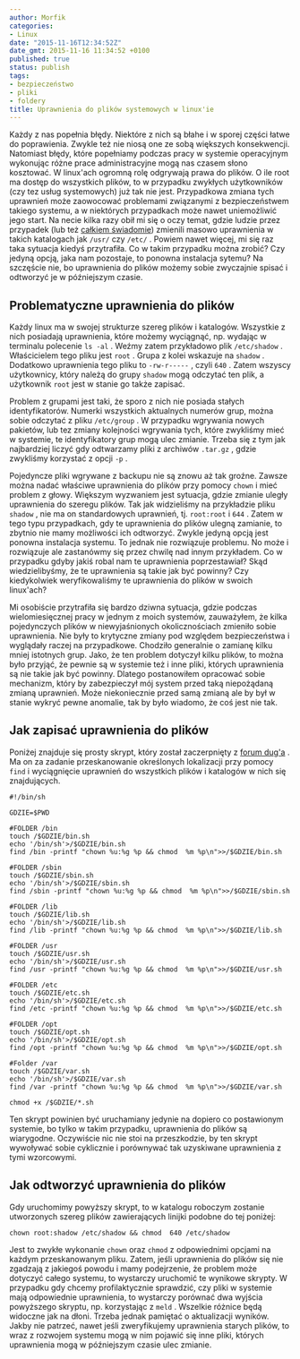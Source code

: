 ```yaml
---
author: Morfik
categories:
- Linux
date: "2015-11-16T12:34:52Z"
date_gmt: 2015-11-16 11:34:52 +0100
published: true
status: publish
tags:
- bezpieczeństwo
- pliki
- foldery
title: Uprawnienia do plików systemowych w linux'ie
---
```


Każdy z nas popełnia błędy. Niektóre z nich są błahe i w sporej części łatwe do poprawienia. Zwykle
też nie niosą one ze sobą większych konsekwencji. Natomiast błędy, które popełniamy podczas pracy w
systemie operacyjnym wykonując różne prace administracyjne mogą nas czasem słono kosztować. W
linux'ach ogromną rolę odgrywają prawa do plików. O ile root ma dostęp do wszystkich plików, to w
przypadku zwykłych użytkowników (czy tez usług systemowych) już tak nie jest. Przypadkowa zmiana
tych uprawnień może zaowocować problemami związanymi z bezpieczeństwem takiego systemu, a w
niektórych przypadkach może nawet uniemożliwić jego start. Na necie kilka razy obił mi się o oczy
temat, gdzie ludzie przez przypadek (lub też [całkiem
świadomie](https://forum.dug.net.pl/viewtopic.php?id=27876)) zmienili masowo uprawnienia w takich
katalogach jak `/usr/` czy `/etc/` . Powiem nawet więcej, mi się raz taka sytuacja kiedyś
przytrafiła. Co w takim przypadku można zrobić? Czy jedyną opcją, jaka nam pozostaje, to ponowna
instalacja sytemu? Na szczęście nie, bo uprawnienia do plików możemy sobie zwyczajnie spisać i
odtworzyć je w późniejszym czasie.

<!--more-->
## Problematyczne uprawnienia do plików

Każdy linux ma w swojej strukturze szereg plików i katalogów. Wszystkie z nich posiadają
uprawnienia, które możemy wyciągnąć, np. wydając w terminalu polecenie `ls -al` . Weźmy zatem
przykładowo plik `/etc/shadow` . Właścicielem tego pliku jest `root` . Grupa z kolei wskazuje na
`shadow` . Dodatkowo uprawnienia tego pliku to `-rw-r-----` , czyli `640` . Zatem wszyscy
użytkownicy, który należą do grupy `shadow` mogą odczytać ten plik, a użytkownik `root` jest w
stanie go także zapisać.

Problem z grupami jest taki, że sporo z nich nie posiada stałych identyfikatorów. Numerki wszystkich
aktualnych numerów grup, można sobie odczytać z pliku `/etc/group` . W przypadku wgrywania nowych
pakietów, lub tez zmiany kolejności wgrywania tych, które zwykliśmy mieć w systemie, te
identyfikatory grup mogą ulec zmianie. Trzeba się z tym jak najbardziej liczyć gdy odtwarzamy pliki
z archiwów `.tar.gz` , gdzie zwykliśmy korzystać z opcji `-p` .

Pojedyncze pliki wgrywane z backupu nie są znowu aż tak groźne. Zawsze można nadać właściwe
uprawnienia do plików przy pomocy `chown` i mieć problem z głowy. Większym wyzwaniem jest sytuacja,
gdzie zmianie uległy uprawnienia do szeregu plików. Tak jak widzieliśmy na przykładzie pliku
`shadow` , nie ma on standardowych uprawnień, tj. `root:root` i `644` . Zatem w tego typu
przypadkach, gdy te uprawnienia do plików ulegną zamianie, to zbytnio nie mamy możliwości ich
odtworzyć. Zwykle jedyną opcją jest ponowna instalacja systemu. To jednak nie rozwiązuje problemu.
No może i rozwiązuje ale zastanówmy się przez chwilę nad innym przykładem. Co w przypadku gdyby
jakiś robal nam te uprawnienia poprzestawiał? Skąd wiedzielibyśmy, że te uprawnienia są takie jak
być powinny? Czy kiedykolwiek weryfikowaliśmy te uprawnienia do plików w swoich linux'ach?

Mi osobiście przytrafiła się bardzo dziwna sytuacja, gdzie podczas wielomiesięcznej pracy w jednym z
moich systemów, zauważyłem, że kilka pojedynczych plików w niewyjaśnionych okolicznościach zmieniło
sobie uprawnienia. Nie były to krytyczne zmiany pod względem bezpieczeństwa i wyglądały raczej na
przypadkowe. Chodziło generalnie o zamianę kilku mniej istotnych grup. Jako, że ten problem dotyczył
kilku plików, to można było przyjąć, że pewnie są w systemie też i inne pliki, których uprawnienia
są nie takie jak być powinny. Dlatego postanowiłem opracować sobie mechanizm, który by zabezpieczył
mój system przed taką niepożądaną zmianą uprawnień. Może niekoniecznie przed samą zmianą ale by był
w stanie wykryć pewne anomalie, tak by było wiadomo, że coś jest nie tak.

## Jak zapisać uprawnienia do plików

Poniżej znajduje się prosty skrypt, który został zaczerpnięty z [forum
dug'a](https://dug.net.pl/tekst/117/) . Ma on za zadanie przeskanowanie określonych lokalizacji przy
pomocy `find` i wyciągnięcie uprawnień do wszystkich plików i katalogów w nich się znajdujących.

    #!/bin/sh

    GDZIE=$PWD

    #FOLDER /bin
    touch /$GDZIE/bin.sh
    echo '/bin/sh'>/$GDZIE/bin.sh
    find /bin -printf "chown %u:%g %p && chmod  %m %p\n">>/$GDZIE/bin.sh

    #FOLDER /sbin
    touch /$GDZIE/sbin.sh
    echo '/bin/sh'>/$GDZIE/sbin.sh
    find /sbin -printf "chown %u:%g %p && chmod  %m %p\n">>/$GDZIE/sbin.sh

    #FOLDER /lib
    touch /$GDZIE/lib.sh
    echo '/bin/sh'>/$GDZIE/lib.sh
    find /lib -printf "chown %u:%g %p && chmod  %m %p\n">>/$GDZIE/lib.sh

    #FOLDER /usr
    touch /$GDZIE/usr.sh
    echo '/bin/sh'>/$GDZIE/usr.sh
    find /usr -printf "chown %u:%g %p && chmod  %m %p\n">>/$GDZIE/usr.sh

    #FOLDER /etc
    touch /$GDZIE/etc.sh
    echo '/bin/sh'>/$GDZIE/etc.sh
    find /etc -printf "chown %u:%g %p && chmod  %m %p\n">>/$GDZIE/etc.sh

    #FOLDER /opt
    touch /$GDZIE/opt.sh
    echo '/bin/sh'>/$GDZIE/opt.sh
    find /opt -printf "chown %u:%g %p && chmod  %m %p\n">>/$GDZIE/opt.sh

    #Folder /var
    touch /$GDZIE/var.sh
    echo '/bin/sh'>/$GDZIE/var.sh
    find /var -printf "chown %u:%g %p && chmod  %m %p\n">>/$GDZIE/var.sh

    chmod +x /$GDZIE/*.sh

Ten skrypt powinien być uruchamiany jedynie na dopiero co postawionym systemie, bo tylko w takim
przypadku, uprawnienia do plików są wiarygodne. Oczywiście nic nie stoi na przeszkodzie, by ten
skrypt wywoływać sobie cyklicznie i porównywać tak uzyskiwane uprawnienia z tymi wzorcowymi.

## Jak odtworzyć uprawnienia do plików

Gdy uruchomimy powyższy skrypt, to w katalogu roboczym zostanie utworzonych szereg plików
zawierających linijki podobne do tej poniżej:

    chown root:shadow /etc/shadow && chmod  640 /etc/shadow

Jest to zwykłe wykonanie `chown` oraz `chmod` z odpowiednimi opcjami na każdym przeskanowanym pliku.
Zatem, jeśli uprawnienia do plików się nie zgadzają z jakiegoś powodu i mamy podejrzenie, że problem
może dotyczyć całego systemu, to wystarczy uruchomić te wynikowe skrypty. W przypadku gdy chcemy
profilaktycznie sprawdzić, czy pliki w systemie mają odpowiednie uprawnienia, to wystarczy porównać
dwa wyjścia powyższego skryptu, np. korzystając z `meld` . Wszelkie różnice będą widoczne jak na
dłoni. Trzeba jednak pamiętać o aktualizacji wyników. Jakby nie patrzeć, nawet jeśli zweryfikujemy
uprawnienia starych plików, to wraz z rozwojem systemu mogą w nim pojawić się inne pliki, których
uprawnienia mogą w późniejszym czasie ulec zmianie.
